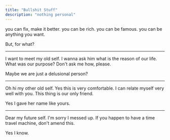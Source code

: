 ```yaml
---
title: "Bullshit Stuff"
description: "nothing personal"
---
```


you can fix, make it better.
you can be rich.
you can be famous.
you can be anything you want.

But, for what?

---

I want to meet my old self.
I wanna ask him what is the reason of our life.
What was our purpose?
Don't ask me how, please.

Maybe we are just a delusional person? 

---

Oh hi my other old self.
Yes this is very comfortable.
I can relate myself very well with you.
This thing is our only friend.

Yes I gave her name like yours.

---

Dear my future self.
I'm sorry I messed up.
If you happen to have a time travel machine, don't amend this.

Yes I know.
